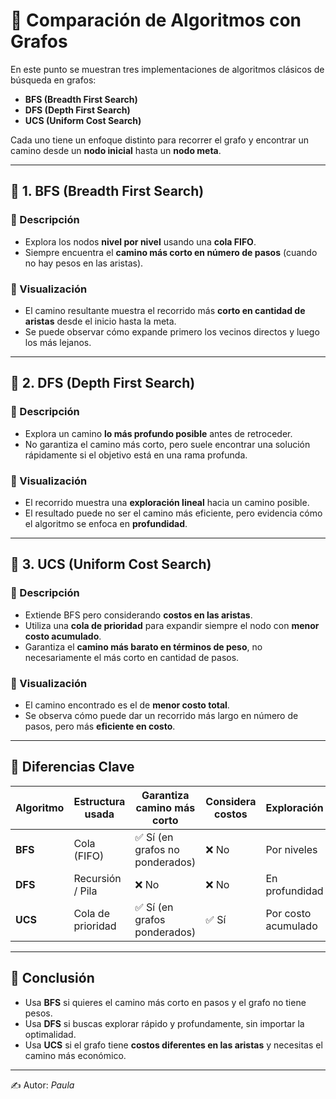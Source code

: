 # 🔎 Comparación de Algoritmos con Grafos  
En este punto se muestran tres implementaciones de algoritmos clásicos de búsqueda en grafos:  

- **BFS (Breadth First Search)**  
- **DFS (Depth First Search)**  
- **UCS (Uniform Cost Search)**  

Cada uno tiene un enfoque distinto para recorrer el grafo y encontrar un camino desde un **nodo inicial** hasta un **nodo meta**.

---

## 📌 1. BFS (Breadth First Search)

### 🔹 Descripción
- Explora los nodos **nivel por nivel** usando una **cola FIFO**.  
- Siempre encuentra el **camino más corto en número de pasos** (cuando no hay pesos en las aristas).  

### 👀 Visualización
- El camino resultante muestra el recorrido más **corto en cantidad de aristas** desde el inicio hasta la meta.  
- Se puede observar cómo expande primero los vecinos directos y luego los más lejanos.

---

## 📌 2. DFS (Depth First Search)

### 🔹 Descripción
- Explora un camino **lo más profundo posible** antes de retroceder.  
- No garantiza el camino más corto, pero suele encontrar una solución rápidamente si el objetivo está en una rama profunda.  

### 👀 Visualización
- El recorrido muestra una **exploración lineal** hacia un camino posible.  
- El resultado puede no ser el camino más eficiente, pero evidencia cómo el algoritmo se enfoca en **profundidad**.

---

## 📌 3. UCS (Uniform Cost Search)

### 🔹 Descripción
- Extiende BFS pero considerando **costos en las aristas**.  
- Utiliza una **cola de prioridad** para expandir siempre el nodo con **menor costo acumulado**.  
- Garantiza el **camino más barato en términos de peso**, no necesariamente el más corto en cantidad de pasos.  

### 👀 Visualización 
- El camino encontrado es el de **menor costo total**.  
- Se observa cómo puede dar un recorrido más largo en número de pasos, pero más **eficiente en costo**.  

---

## 🚀 Diferencias Clave

| Algoritmo | Estructura usada | Garantiza camino más corto | Considera costos | Exploración |
|-----------|-----------------|----------------------------|-----------------|-------------|
| **BFS**  | Cola (FIFO)      | ✅ Sí (en grafos no ponderados) | ❌ No            | Por niveles |
| **DFS**  | Recursión / Pila | ❌ No                      | ❌ No            | En profundidad |
| **UCS**  | Cola de prioridad| ✅ Sí (en grafos ponderados)   | ✅ Sí            | Por costo acumulado |

---

## 🎯 Conclusión
- Usa **BFS** si quieres el camino más corto en pasos y el grafo no tiene pesos.  
- Usa **DFS** si buscas explorar rápido y profundamente, sin importar la optimalidad.  
- Usa **UCS** si el grafo tiene **costos diferentes en las aristas** y necesitas el camino más económico.  

---

✍️ Autor: *Paula*  

